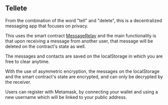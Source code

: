 ## Tellete

From the combination of the word "tell" and "delete", this is a decentralized messaging app that focuses on privacy.

This uses the smart contract [MessageRelay](https://github.com/jethrocabaluna/tellete-contracts) and the main functionality is that upon receiving a message from another user, that message will be deleted on the contract's state as well.

The messages and contacts are saved on the localStorage in which you are free to clear anytime.

With the use of asymmetric encryption, the messages on the localStorage and the smart contract's state are encrypted, and can only be decrypted by the receiver.

Users can register with Metamask, by connecting your wallet and using a new username which will be linked to your public address.
